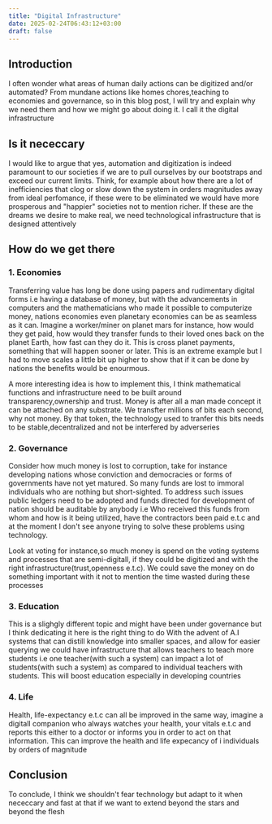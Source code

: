 ```yaml
---
title: "Digital Infrastructure"
date: 2025-02-24T06:43:12+03:00
draft: false
---
```


## Introduction
I often wonder what areas of human daily actions can be digitized and/or automated? From 
mundane actions like homes chores,teaching to economies and governance, so in this blog post,
I will try and explain why we need them and how we might go about doing it. I call it the 
digital infrastructure

## Is it nececcary
I would like to argue that yes, automation and digitization is indeed paramount to our societies if we are 
to pull ourselves by our bootstraps and exceed our current limits. Think, for example about how there are a lot of inefficiencies that clog or 
slow down the system in orders magnitudes away from ideal perfomance, if these were to be eliminated we would have more prosperous
and "happier" societies not to mention richer. If these are the dreams we desire to make real, we 
need technological infrastructure that is designed attentively

## How do we get there

### 1. Economies

Transferring value has long be done using papers and rudimentary digital forms i.e having a database
of money, but with the advancements in computers and the mathematicians who made it possible to computerize
money, nations economies even planetary economies can be as seamless as it can. Imagine a worker/miner 
on planet mars for instance, how would they get paid, how would they transfer funds to their loved ones
back on the planet Earth, how fast can they do it. This is cross planet payments, something that will happen 
sooner or later. This is an extreme example but I had to move scales a little bit up higher to show that
if it can be done by nations the benefits would be enourmous. 

A more interesting idea is how to implement this, I think mathematical functions and infrastructure need to be 
built around transparency,ownership and trust. Money is after all a man made concept it can be attached on 
any substrate. We transfter millions of bits each second, why not money. By that token, the technology 
used to tranfer this bits needs to be stable,decentralized and not be interfered by adverseries

### 2. Governance
Consider how much money is lost to corruption, take for instance developing nations whose conviction and democracies
or forms of governments have not yet matured. So many funds are lost to immoral individuals who are nothing but short-sighted.
To address such issues public ledgers need to be adopted and funds directed for development of nation should be auditable by anybody i.e
Who received this funds from whom and how is it being utilized, have the contractors been paid e.t.c and at the moment 
I don't see anyone trying to solve these problems using technology.

Look at voting for instance,so much money is spend on the voting systems and processes that are semi-digitall, if they could be 
digitized and with the right infrastructure(trust,openness e.t.c). We could save the money on do something important with it 
not to mention the time wasted during these processes

### 3. Education

This is a slighgly different topic and might have been under governance but I think dedicating it here is the right thing to do
With the advent of A.I systems that can distill knowledge into smaller spaces, and allow for easier querying we could have infrastructure
that allows teachers to teach more students i.e one teacher(with such a system) can impact a lot of students(with such a system) as compared
to individual teachers with students. This will boost education especially in developing countries

### 4. Life

Health, life-expectancy e.t.c can all be improved in the same way, imagine a digitall companion who always watches your health, your vitals 
e.t.c and reports this either to a doctor or informs you in order to act on that information. This can improve the health and life expecancy of i
individuals by orders of magnitude

## Conclusion

To conclude, I think we shouldn't fear technology but adapt to it when nececcary and fast at that if we want to extend beyond the stars and 
beyond the flesh